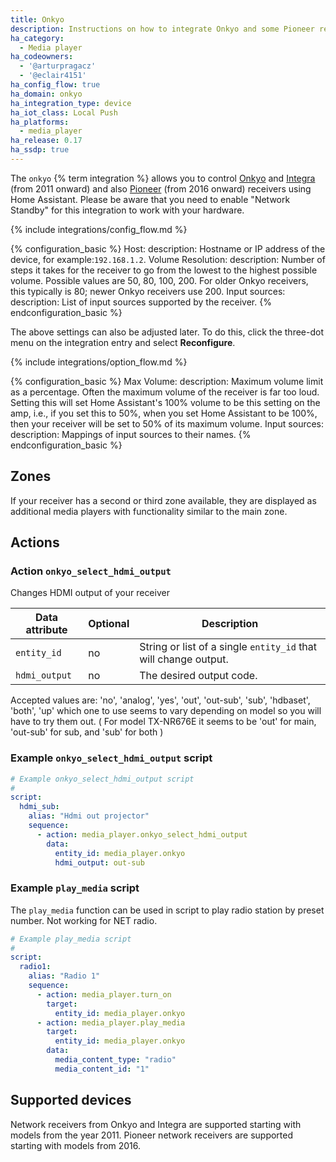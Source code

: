 ```yaml
---
title: Onkyo
description: Instructions on how to integrate Onkyo and some Pioneer receivers into Home Assistant.
ha_category:
  - Media player
ha_codeowners:
  - '@arturpragacz'
  - '@eclair4151'
ha_config_flow: true
ha_domain: onkyo
ha_integration_type: device
ha_iot_class: Local Push
ha_platforms:
  - media_player
ha_release: 0.17
ha_ssdp: true
---
```


The `onkyo` {% term integration %} allows you to control [Onkyo](https://www.onkyo.com) and [Integra](http://www.integrahometheater.com) (from 2011 onward) and also [Pioneer](https://www.pioneerelectronics.com) (from 2016 onward) receivers using Home Assistant.
Please be aware that you need to enable "Network Standby" for this integration to work with your hardware.

{% include integrations/config_flow.md %}

{% configuration_basic %}
Host:
  description: Hostname or IP address of the device, for example:`192.168.1.2`.
Volume Resolution:
  description: Number of steps it takes for the receiver to go from the lowest to the highest possible volume. Possible values are 50, 80, 100, 200. For older Onkyo receivers, this typically is 80; newer Onkyo receivers use 200.
Input sources:
  description: List of input sources supported by the receiver.
{% endconfiguration_basic %}

The above settings can also be adjusted later. To do this, click the three-dot menu on the integration entry and select **Reconfigure**.

{% include integrations/option_flow.md %}

{% configuration_basic %}
Max Volume:
  description: Maximum volume limit as a percentage. Often the maximum volume of the receiver is far too loud. Setting this will set Home Assistant's 100% volume to be this setting on the amp, i.e., if you set this to 50%, when you set Home Assistant to be 100%, then your receiver will be set to 50% of its maximum volume.
Input sources:
  description: Mappings of input sources to their names.
{% endconfiguration_basic %}

## Zones

If your receiver has a second or third zone available, they are displayed as additional media players with functionality similar to the main zone.

## Actions

### Action `onkyo_select_hdmi_output`

Changes HDMI output of your receiver

| Data attribute | Optional | Description                                                     |
| ---------------------- | -------- | --------------------------------------------------------------- |
| `entity_id`            | no       | String or list of a single `entity_id` that will change output. |
| `hdmi_output`          | no       | The desired output code.                                        |

Accepted values are:
'no', 'analog', 'yes', 'out', 'out-sub', 'sub', 'hdbaset', 'both', 'up'
which one to use seems to vary depending on model so you will have to try them out.
( For model TX-NR676E it seems to be 'out' for main, 'out-sub' for sub, and 'sub' for both )

### Example `onkyo_select_hdmi_output` script

```yaml
# Example onkyo_select_hdmi_output script
#
script:
  hdmi_sub:
    alias: "Hdmi out projector"
    sequence:
      - action: media_player.onkyo_select_hdmi_output
        data:
          entity_id: media_player.onkyo
          hdmi_output: out-sub
```

### Example `play_media` script

The `play_media` function can be used in script to play radio station by preset number.
Not working for NET radio.

```yaml
# Example play_media script
#
script:
  radio1:
    alias: "Radio 1"
    sequence:
      - action: media_player.turn_on
        target:
          entity_id: media_player.onkyo
      - action: media_player.play_media
        target:
          entity_id: media_player.onkyo
        data:
          media_content_type: "radio"
          media_content_id: "1"
```

## Supported devices

Network receivers from Onkyo and Integra are supported starting with models from the year 2011. Pioneer network receivers are supported starting with models from 2016.
